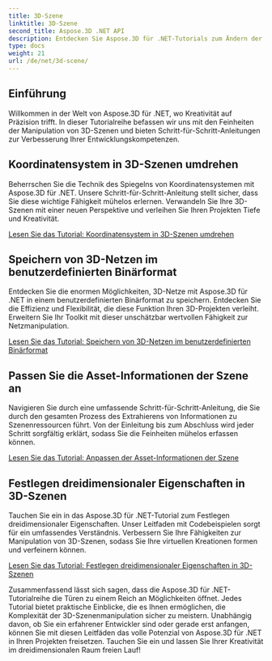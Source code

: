 ```yaml
---
title: 3D-Szene
linktitle: 3D-Szene
second_title: Aspose.3D .NET API
description: Entdecken Sie Aspose.3D für .NET-Tutorials zum Ändern der Ebenenausrichtung, zum Exportieren von Szenen in das komprimierte AMF-Format, zum Umkehren von Koordinatensystemen und mehr.
type: docs
weight: 21
url: /de/net/3d-scene/
---
```

## Einführung

Willkommen in der Welt von Aspose.3D für .NET, wo Kreativität auf Präzision trifft. In dieser Tutorialreihe befassen wir uns mit den Feinheiten der Manipulation von 3D-Szenen und bieten Schritt-für-Schritt-Anleitungen zur Verbesserung Ihrer Entwicklungskompetenzen.

## Koordinatensystem in 3D-Szenen umdrehen

Beherrschen Sie die Technik des Spiegelns von Koordinatensystemen mit Aspose.3D für .NET. Unsere Schritt-für-Schritt-Anleitung stellt sicher, dass Sie diese wichtige Fähigkeit mühelos erlernen. Verwandeln Sie Ihre 3D-Szenen mit einer neuen Perspektive und verleihen Sie Ihren Projekten Tiefe und Kreativität.

[Lesen Sie das Tutorial: Koordinatensystem in 3D-Szenen umdrehen](./flip-coordinate-system/)

## Speichern von 3D-Netzen im benutzerdefinierten Binärformat

Entdecken Sie die enormen Möglichkeiten, 3D-Netze mit Aspose.3D für .NET in einem benutzerdefinierten Binärformat zu speichern. Entdecken Sie die Effizienz und Flexibilität, die diese Funktion Ihren 3D-Projekten verleiht. Erweitern Sie Ihr Toolkit mit dieser unschätzbar wertvollen Fähigkeit zur Netzmanipulation.

[Lesen Sie das Tutorial: Speichern von 3D-Netzen im benutzerdefinierten Binärformat](./save-3d-meshes-binary-format/)


## Passen Sie die Asset-Informationen der Szene an

Navigieren Sie durch eine umfassende Schritt-für-Schritt-Anleitung, die Sie durch den gesamten Prozess des Extrahierens von Informationen zu Szenenressourcen führt. Von der Einleitung bis zum Abschluss wird jeder Schritt sorgfältig erklärt, sodass Sie die Feinheiten mühelos erfassen können.

[Lesen Sie das Tutorial: Anpassen der Asset-Informationen der Szene](./information-to-scene/)

## Festlegen dreidimensionaler Eigenschaften in 3D-Szenen

Tauchen Sie ein in das Aspose.3D für .NET-Tutorial zum Festlegen dreidimensionaler Eigenschaften. Unser Leitfaden mit Codebeispielen sorgt für ein umfassendes Verständnis. Verbessern Sie Ihre Fähigkeiten zur Manipulation von 3D-Szenen, sodass Sie Ihre virtuellen Kreationen formen und verfeinern können.

[Lesen Sie das Tutorial: Festlegen dreidimensionaler Eigenschaften in 3D-Szenen](./set-3d-properties/)

Zusammenfassend lässt sich sagen, dass die Aspose.3D für .NET-Tutorialreihe die Türen zu einem Reich an Möglichkeiten öffnet. Jedes Tutorial bietet praktische Einblicke, die es Ihnen ermöglichen, die Komplexität der 3D-Szenenmanipulation sicher zu meistern. Unabhängig davon, ob Sie ein erfahrener Entwickler sind oder gerade erst anfangen, können Sie mit diesen Leitfäden das volle Potenzial von Aspose.3D für .NET in Ihren Projekten freisetzen. Tauchen Sie ein und lassen Sie Ihrer Kreativität im dreidimensionalen Raum freien Lauf!